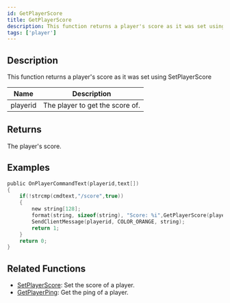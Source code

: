```yaml
---
id: GetPlayerScore
title: GetPlayerScore
description: This function returns a player's score as it was set using SetPlayerScore.
tags: ['player']
---
```


## Description

This function returns a player's score as it was set using SetPlayerScore


| Name | Description |
|------|-------------|
|playerid | The player to get the score of.|


## Returns

The player's score.


## Examples


```c
public OnPlayerCommandText(playerid,text[])
{
    if(!strcmp(cmdtext,"/score",true))
    {
        new string[128];
        format(string, sizeof(string), "Score: %i",GetPlayerScore(playerid));
        SendClientMessage(playerid, COLOR_ORANGE, string);
        return 1;
    }
    return 0;
}
```


## Related Functions


-  [SetPlayerScore](../functions/SetPlayerScore.md): Set the score of a player.
-  [GetPlayerPing](../functions/GetPlayerPing.md): Get the ping of a player.